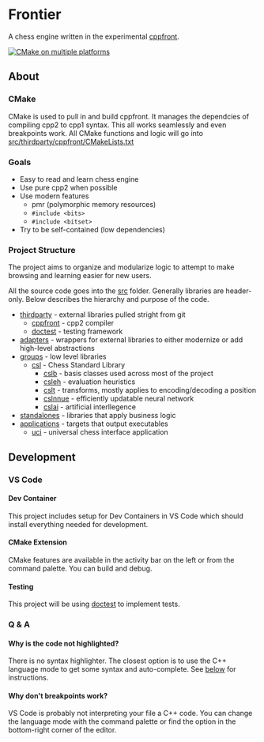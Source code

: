 # Frontier

A chess engine written in the experimental [cppfront](https://github.com/hsutter/cppfront).

[![CMake on multiple platforms](https://github.com/mashumafi/Frontier/actions/workflows/cmake-multi-platform.yml/badge.svg)](https://github.com/mashumafi/Frontier/actions/workflows/cmake-multi-platform.yml)

## About

### CMake

CMake is used to pull in and build cppfront. It manages the dependcies of compiling cpp2 to cpp1 syntax. This all works seamlessly and even breakpoints work. All CMake functions and logic will go into [src/thirdparty/cppfront/CMakeLists.txt](//github.com/mashumafi/frontier/blob/main/src/thirdparty/cppfront/CMakeLists.txt)

### Goals

* Easy to read and learn chess engine
* Use pure cpp2 when possible
* Use modern features
  * pmr (polymorphic memory resources)
  * `#include <bits>`
  * `#include <bitset>`
* Try to be self-contained (low dependencies)

### Project Structure

The project aims to organize and modularize logic to attempt to make browsing and learning easier for new users.

All the source code goes into the [src](//github.com/mashumafi/frontier/blob/main/src) folder. Generally libraries are header-only. Below describes the hierarchy and purpose of the code.

* [thirdparty](//github.com/mashumafi/frontier/blob/main/src/thirdparty) - external libraries pulled stright from git
  * [cppfront](//github.com/mashumafi/frontier/blob/main/src/thirdparty/cppfront) - cpp2 compiler
  * [doctest](//github.com/mashumafi/frontier/blob/main/src/thirdparty/doctest) - testing framework
* [adapters](//github.com/mashumafi/frontier/blob/main/src/adapters) - wrappers for external libraries to either modernize or add high-level abstractions
* [groups](//github.com/mashumafi/frontier/blob/main/src/groups) - low level libraries
  * [csl](//github.com/mashumafi/frontier/blob/main/src/groups/csl/) - Chess Standard Library
    * [cslb](//github.com/mashumafi/frontier/blob/main/src/groups/csl/cslb) - basis classes used across most of the project
    * [csleh](//github.com/mashumafi/frontier/blob/main/src/groups/csl/csleh) - evaluation heuristics
    * [cslt](//github.com/mashumafi/frontier/blob/main/src/groups/csl/cslt) - transforms, mostly applies to encoding/decoding a position
    * [cslnnue](//github.com/mashumafi/frontier/blob/main/src/groups/csl/cslnnue) - efficiently updatable neural network
    * [cslai](//github.com/mashumafi/frontier/blob/main/src/groups/csl/cslai) - artificial interllegence
* [standalones](//github.com/mashumafi/frontier/blob/main/src/standalones) - libraries that apply business logic
* [applications](//github.com/mashumafi/frontier/blob/main/src/applications) - targets that output executables
  * [uci](//github.com/mashumafi/frontier/blob/main/src/applications/uci) - universal chess interface application

## Development

### VS Code

#### Dev Container

This project includes setup for Dev Containers in VS Code which should install everything needed for development.

#### CMake Extension

CMake features are available in the activity bar on the left or from the command palette. You can build and debug.

#### Testing

This project will be using [doctest](//github.com/doctest/doctest) to implement tests.

### Q & A

#### Why is the code not highlighted?

There is no syntax highlighter. The closest option is to use the C++ language mode to get some syntax and auto-complete. See [below](#why-dont-breakpoints-work) for instructions.

#### Why don't breakpoints work?

VS Code is probably not interpreting your file a C++ code. You can change the language mode with the command palette or find the option in the bottom-right corner of the editor.
